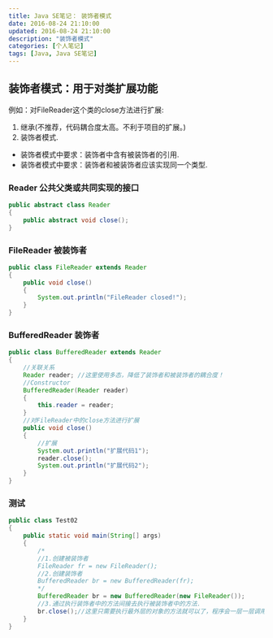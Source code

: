 ```yaml
---
title: Java SE笔记： 装饰者模式
date: 2016-08-24 21:10:00
updated: 2016-08-24 21:10:00
description: "装饰者模式"
categories: [个人笔记]
tags: [Java, Java SE笔记]
---
```


## 装饰者模式：用于对类扩展功能
例如：对FileReader这个类的close方法进行扩展:
1. 继承(不推荐，代码耦合度太高。不利于项目的扩展。)
2. 装饰者模式.

- 装饰者模式中要求：装饰者中含有被装饰者的引用.
- 装饰者模式中要求：装饰者和被装饰者应该实现同一个类型.

### Reader 公共父类或共同实现的接口
```java
public abstract class Reader
{
    public abstract void close();
}  
```
### FileReader 被装饰者
```java
public class FileReader extends Reader
{
    public void close()
    {
        System.out.println("FileReader closed!");
    }
} 
```
### BufferedReader 装饰者
```java
public class BufferedReader extends Reader
{
    //关联关系
    Reader reader; //这里使用多态，降低了装饰者和被装饰者的耦合度！
    //Constructor
    BufferedReader(Reader reader)
    {
        this.reader = reader;
    }
    //对FileReader中的close方法进行扩展
    public void close()
    {
        //扩展
        System.out.println("扩展代码1");
        reader.close();
        System.out.println("扩展代码2");
    }
} 
```
### 测试
```java
public class Test02
{
    public static void main(String[] args)
    {
        /*
        //1.创建被装饰者
        FileReader fr = new FileReader();
        //2.创建装饰者
        BufferedReader br = new BufferedReader(fr);
        */
        BufferedReader br = new BufferedReader(new FileReader());
        //3.通过执行装饰者中的方法间接去执行被装饰者中的方法.
        br.close();//这里只需要执行最外层的对象的方法就可以了，程序会一层一层调用里层的方法！
    }
}
```